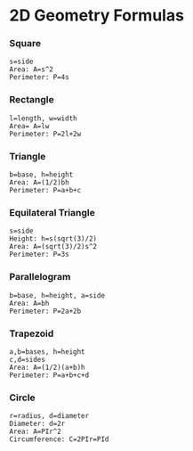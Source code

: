 # 2D Geometry Formulas

### Square
    s=side
    Area: A=s^2
    Perimeter: P=4s

### Rectangle
    l=length, w=width
    Area= A=lw
    Perimeter: P=2l+2w

### Triangle
    b=base, h=height
    Area: A=(1/2)bh
    Perimeter: P=a+b+c

### Equilateral Triangle
    s=side
    Height: h=s(sqrt(3)/2)
    Area: A=(sqrt(3)/2)s^2
    Perimeter: P=3s

### Parallelogram
    b=base, h=height, a=side
    Area: A=bh
    Perimeter: P=2a+2b

### Trapezoid
    a,b=bases, h=height
    c,d=sides
    Area: A=(1/2)(a+b)h
    Perimeter: P=a+b+c+d

### Circle
    r=radius, d=diameter
    Diameter: d=2r
    Area: A=PIr^2
    Circumference: C=2PIr=PId

